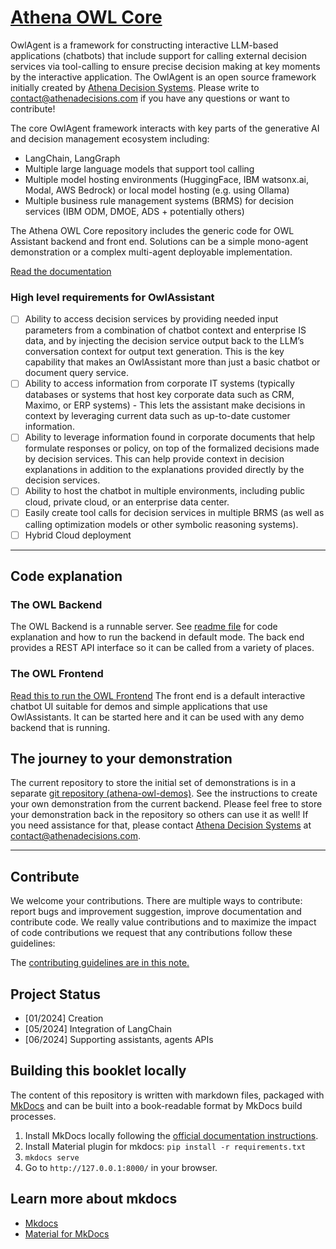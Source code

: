 # [Athena OWL Core](https://athenadecisionsystems.github.io/athena-owl-core/)

OwlAgent is a framework for constructing interactive LLM-based applications (chatbots) that include support for calling external decision services via tool-calling to ensure precise decision making at key moments by the interactive application.  The OwlAgent is an open source framework initially created by [Athena Decision Systems](http://athenadecisions.com/).   Please write to [contact@athenadecisions.com](mailto:contact@athenadecisions.com) if you have any questions or want to contribute!

The core OwlAgent framework interacts with key parts of the generative AI and decision management ecosystem including:

* LangChain, LangGraph
* Multiple large language models that support tool calling
* Multiple model hosting environments (HuggingFace, IBM watsonx.ai, Modal, AWS Bedrock) or local model hosting (e.g. using Ollama)
* Multiple business rule management systems (BRMS) for decision services (IBM ODM, DMOE, ADS + potentially others)

The Athena OWL Core repository includes the generic code for OWL Assistant backend and front end. Solutions can be a simple mono-agent demonstration or a complex multi-agent deployable implementation.

[Read the documentation](https://athenadecisionsystems.github.io/athena-owl-core/)


### High level requirements for OwlAssistant

* [ ] Ability to access decision services by providing needed input parameters from a combination of chatbot context and enterprise IS data, and by injecting the decision service output back to the LLM’s conversation context for output text generation.   This is the key capability that makes an OwlAssistant more than just a basic chatbot or document query service.
* [ ] Ability to access information from corporate IT systems (typically databases or systems that host key corporate data such as CRM, Maximo, or ERP systems) - This lets the assistant make decisions in context by leveraging current data such as up-to-date customer information.
* [ ] Ability to leverage information found in corporate documents that help formulate responses or policy, on top of the formalized decisions made by decision services.   This can help provide context in decision explanations in addition to the explanations provided directly by the decision services.
* [ ] Ability to host the chatbot in multiple environments, including public cloud, private cloud, or an enterprise data center.
* [ ] Easily create tool calls for decision services in multiple BRMS (as well as calling optimization models or other symbolic reasoning systems).
* [ ] Hybrid Cloud deployment

--- 

## Code explanation

### The OWL Backend

The OWL Backend is a runnable server. See [readme file](owl-agent-backend/README.md) for code explanation and how to run the backend in default mode.  The back end provides a REST API interface so it can be called from a variety of places.

### The OWL Frontend

[Read this to run the OWL Frontend](owl-agent-frontend/README.md)  The front end is a default interactive chatbot UI suitable for demos and simple applications that use OwlAssistants.  It can be started here and it can be used with any demo backend that is running.

## The journey to your demonstration

The current repository to store the initial set of demonstrations is in a separate [git repository (athena-owl-demos)](https://github.com/AthenaDecisionSystems/athena-owl-demos). See the instructions to create your own demonstration from the current backend.   Please feel free to store your demonstration back in the repository so others can use it as well!   If you need assistance for that, please contact [Athena Decision Systems](http://www.athenadecisions.com/) at [contact@athenadecisions.com](mailto:contact@athenadecisions.com). 

---

## Contribute

We welcome your contributions. There are multiple ways to contribute: report bugs and improvement suggestion, improve documentation and contribute code.
We really value contributions and to maximize the impact of code contributions we request that any contributions follow these guidelines:

The [contributing guidelines are in this note.](./CONTRIBUTING.md)

## Project Status

* [01/2024] Creation
* [05/2024] Integration of LangChain
* [06/2024] Supporting assistants, agents APIs

## Building this booklet locally

The content of this repository is written with markdown files, packaged with [MkDocs](https://www.mkdocs.org/) and can be built into a book-readable format by MkDocs build processes.

1. Install MkDocs locally following the [official documentation instructions](https://www.mkdocs.org/#installation).
1. Install Material plugin for mkdocs:  `pip install -r requirements.txt` 
1. `mkdocs serve`
1. Go to `http://127.0.0.1:8000/` in your browser.

## Learn more about mkdocs

* [Mkdocs](https://www.mkdocs.org/)
* [Material for MkDocs](https://squidfunk.github.io/mkdocs-material)
